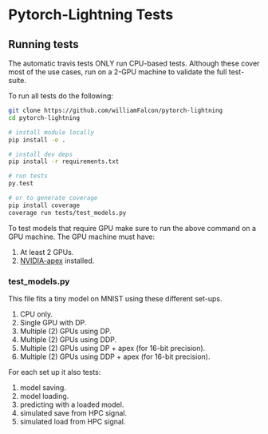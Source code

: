 # Pytorch-Lightning Tests

## Running tests
The automatic travis tests ONLY run CPU-based tests. Although these cover most of the use cases,
run on a 2-GPU machine to validate the full test-suite.


To run all tests do the following:
```bash
git clone https://github.com/williamFalcon/pytorch-lightning
cd pytorch-lightning

# install module locally
pip install -e .

# install dev deps
pip install -r requirements.txt

# run tests
py.test

# or to generate coverage 
pip install coverage
coverage run tests/test_models.py   
```

To test models that require GPU make sure to run the above command on a GPU machine.
The GPU machine must have:
1. At least 2 GPUs.
2. [NVIDIA-apex](https://github.com/NVIDIA/apex#linux) installed.


### test_models.py
This file fits a tiny model on MNIST using these different set-ups.
1. CPU only.
2. Single GPU with DP.
3. Multiple (2) GPUs using DP.
3. Multiple (2) GPUs using DDP.
3. Multiple (2) GPUs using DP + apex (for 16-bit precision).
3. Multiple (2) GPUs using DDP + apex (for 16-bit precision).   

For each set up it also tests:
1. model saving.
2. model loading.
3. predicting with a loaded model.
4. simulated save from HPC signal.
5. simulated load from HPC signal.


